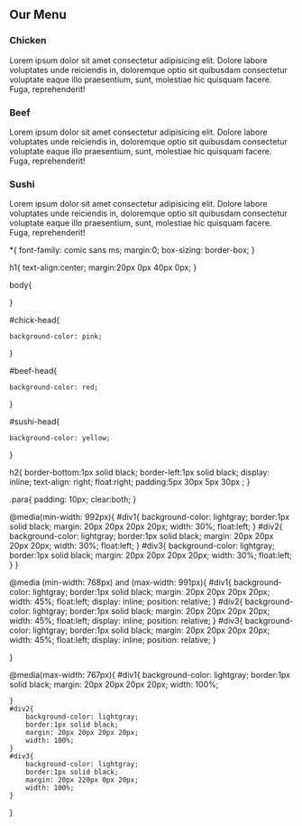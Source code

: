 ﻿<!DOCTYPE html>
<html lang="en">

<head>
    <meta charset="UTF-8">
    <meta name="viewport" content="width=device-width, initial-scale=1.0">
    <title>Module2_Solution</title>
</head>
<link rel="stylesheet" href="style.css">

<body>
    <div class="container">
        <h2 class="mainheading">Our Menu</h2>
        <div class="contentbox">
            <div id="box1" class="box">
                <h3 class="subheading">Chicken</h3>
                <p class="contenttext">Lorem ipsum dolor sit amet consectetur adipisicing elit. Dolore labore voluptates unde reiciendis in, doloremque optio sit quibusdam consectetur voluptate eaque illo praesentium, sunt, molestiae hic quisquam facere. Fuga, reprehenderit!</p>
            </div>
            <div id="box2" class="box">
                <h3 class="subheading">Beef</h3>
                <p class="contenttext">Lorem ipsum dolor sit amet consectetur adipisicing elit. Dolore labore voluptates unde reiciendis in, doloremque optio sit quibusdam consectetur voluptate eaque illo praesentium, sunt, molestiae hic quisquam facere. Fuga, reprehenderit!</p>
            </div>
            <div id="box3" class="box">
                <h3 class="subheading">Sushi</h3>
                <p class="contenttext">Lorem ipsum dolor sit amet consectetur adipisicing elit. Dolore labore voluptates unde reiciendis in, doloremque optio sit quibusdam consectetur voluptate eaque illo praesentium, sunt, molestiae hic quisquam facere. Fuga, reprehenderit!</p>
            </div>
        </div>
    </div>
</body>

</html>






*{
	font-family: comic sans ms;
	margin:0;
	box-sizing: border-box;
}


h1{
	text-align:center;
	margin:20px 0px 40px 0px;
}	

body{

}



#chick-head{
	
	background-color: pink;
	
}

#beef-head{
	
	background-color: red;
	
	
}

#sushi-head{
	
	background-color: yellow;
	
	
}

h2{
	border-bottom:1px solid black;
	border-left:1px solid black;
	display: inline;
	text-align: right;
	float:right;
	padding:5px 30px 5px 30px ;
}



.para{
	padding: 10px;
	clear:both;
}

@media(min-width: 992px){
	#div1{
		background-color: lightgray;
		border:1px solid black;
		margin: 20px 20px 20px 20px;
		width: 30%;
		float:left;
	}
	#div2{
		background-color: lightgray;
		border:1px solid black;
		margin: 20px 20px 20px 20px;
		width: 30%;
		float:left;
	}
	#div3{
		background-color: lightgray;
		border:1px solid black;
		margin: 20px 20px 20px 20px;
		width: 30%;
		float:left;
	}
}

@media (min-width: 768px) and (max-width: 991px){
	#div1{
		background-color: lightgray;
		border:1px solid black;
		margin: 20px 20px 20px 20px;
		width: 45%;
		float:left;
		display: inline;
		position: relative;
	}
	#div2{
		background-color: lightgray;
		border:1px solid black;
		margin: 20px 20px 20px 20px;
		width: 45%;
		float:left;
		display: inline;
		position: relative;
	}
	#div3{
		background-color: lightgray;
		border:1px solid black;
		margin: 20px 20px 20px 20px;
		width: 45%;
		float:left;
		display: inline;
		position: relative;
	}

}

@media(max-width: 767px){
	#div1{
		background-color: lightgray;
		border:1px solid black;
		margin: 20px 20px 20px 20px;
		width: 100%;
		
	}
	#div2{
		background-color: lightgray;
		border:1px solid black;
		margin: 20px 20px 20px 20px;
		width: 100%;
	}
	#div3{
		background-color: lightgray;
		border:1px solid black;
		margin: 20px 220px 0px 20px;
		width: 100%;
	}
} 
